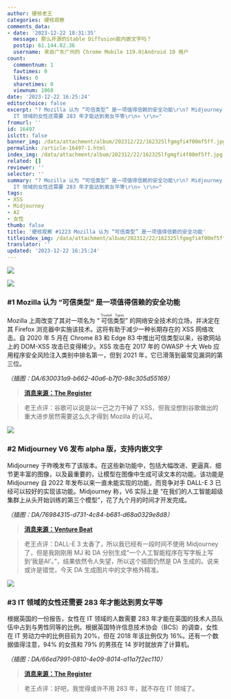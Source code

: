 ```yaml
---
author: 硬核老王
categories: 硬核观察
comments_data:
- date: '2023-12-22 18:31:35'
  message: 那么开源的Stable Diffusion能内嵌文字吗？
  postip: 61.144.82.36
  username: 来自广东广州的 Chrome Mobile 119.0|Android 10 用户
count:
  commentnum: 1
  favtimes: 0
  likes: 0
  sharetimes: 0
  viewnum: 1068
date: '2023-12-22 16:25:24'
editorchoice: false
excerpt: "? Mozilla 认为 “可信类型” 是一项值得信赖的安全功能\r\n? Midjourney V6 发布 alpha 版，支持内嵌文字\r\n?
  IT 领域的女性还需要 283 年才能达到男女平等\r\n» \r\n»"
fromurl: ''
id: 16497
islctt: false
banner_img: /data/attachment/album/202312/22/162325lfgmgfi4f00mf5ff.jpg
permalink: /article-16497-1.html
index_img: /data/attachment/album/202312/22/162325lfgmgfi4f00mf5ff.jpg
related: []
reviewer: ''
selector: ''
summary: "? Mozilla 认为 “可信类型” 是一项值得信赖的安全功能\r\n? Midjourney V6 发布 alpha 版，支持内嵌文字\r\n?
  IT 领域的女性还需要 283 年才能达到男女平等\r\n» \r\n»"
tags:
- XSS
- Midjourney
- AI
- 女性
thumb: false
title: '硬核观察 #1223 Mozilla 认为 “可信类型” 是一项值得信赖的安全功能'
titleindex_img: /data/attachment/album/202312/22/162325lfgmgfi4f00mf5ff.jpg
translator: ''
updated: '2023-12-22 16:25:24'
---
```


![](/data/attachment/album/202312/22/162325lfgmgfi4f00mf5ff.jpg)


![](/data/attachment/album/202312/22/162335f8528au52yo25558.png)


### #1 Mozilla 认为 “可信类型” 是一项值得信赖的安全功能


Mozilla 上周改变了其对一项名为 “<ruby> 可信类型 <rt>  Trusted Types </rt></ruby>” 的网络安全技术的立场，并决定在其 Firefox 浏览器中实施该技术。这将有助于减少一种长期存在的 XSS 网络攻击。自 2020 年 5 月在 Chrome 83 和 Edge 83 中推出可信类型以来，谷歌网站上的 DOM-XSS 攻击已变得稀少。XSS 攻击在 2017 年的 OWASP 十大 Web 应用程序安全风险注入类别中排名第一，但到 2021 年，它已滑落到最常见漏洞的第三位。


*（插图：DA/630031a9-b662-40a6-b7f0-98c305d55169）*



> 
> **[消息来源：The Register](https://www.theregister.com/2023/12/21/mozilla_decides_trusted_types_is/)**
> 
> 
> 



> 
> 老王点评：谷歌可以说是以一己之力干掉了 XSS，但我没想到谷歌做出的重大进步居然需要这么久才得到 Mozilla 的认可。
> 
> 
> 


![](/data/attachment/album/202312/22/162358r7fdd77504efffu4.png)


### #2 Midjourney V6 发布 alpha 版，支持内嵌文字


Midjourney 于昨晚发布了该版本。在这些新功能中，包括大幅改进、更逼真、细节更丰富的图像，以及最重要的，让模型在图像中生成可读文本的功能。该功能是 Midjourney 自 2022 年发布以来一直未能实现的功能，而竞争对手 DALL-E 3 已经可以较好的实现该功能。Midjourney 称，V6 实际上是 “在我们的人工智能超级集群上从头开始训练的第三个模型”，花了九个月的时间才开发完成。


*（插图：DA/76984315-d731-4c84-b681-d68a0329e8d8）*



> 
> **[消息来源：Venture Beat](https://venturebeat.com/ai/midjourney-v6-is-here-with-in-image-text-and-completely-overhauled-prompting/)**
> 
> 
> 



> 
> 老王点评：DALL-E 3 太香了，所以我已经有一段时间不使用 Midjourney 了，但是我刚刚用 MJ 和 DA 分别生成“一个人工智能程序在写字板上写到‘我是AI’。”，结果依然令人失望，所以这个插图仍然是 DA 生成的。说来或许是错觉，今天 DA 生成图片中的文字格外精准。
> 
> 
> 


![](/data/attachment/album/202312/22/162507g68r8dr4cszs8d1e.png)


### #3 IT 领域的女性还需要 283 年才能达到男女平等


根据英国的一份报告，女性在 IT 领域的人数需要 283 年才能在英国的技术人员队伍中占到与男性同等的比例。根据英国特许信息技术协会（BCS）的调查，女性在 IT 劳动力中的比例目前为 20%，但在 2018 年该比例仅为 16%。还有一个数据值得注意，94% 的女孩和 79% 的男孩在 14 岁时就放弃了计算机。


*（插图：DA/66ed7991-0810-4e09-8014-a11a7f2ec110）*



> 
> **[消息来源：The Register](https://www.theregister.com/2023/12/20/gender_gap_it_employment/)**
> 
> 
> 



> 
> 老王点评：好吧，我觉得或许不用 283 年，就不存在 IT 领域了。
> 
> 
>